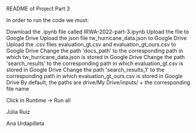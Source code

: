 README of Project Part 3

In order to run the code we must:

Download the .ipynb file called IRWA-2022-part-3.ipynb
Upload the file to Google Drive
Upload the json file tw_hurricane_data.json to Google Drive
Upload the .csv files evaluation_gt.csv and evaluation_gt_ours.csv to Google Drive
Change the path 'docs_path' to the corresponding path in which tw_hurricane_data.json is stored in Google Drive
Change the path 'search_results' to the corresponding path in which evaluation_gt.csv is stored in Google Drive
Change the path 'search_results_1' to the corresponding path in which evaluation_gt_ours.csv is stored in Google Drive
By default, the paths are drive/My Drive/inputs/ + the corresponding file name

Click in Runtime -> Run all

Júlia Ruiz

Ana Urdapilleta
